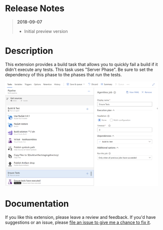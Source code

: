 # Release Notes
> **2018-09-07**
> - Initial preview version


# Description

This extension provides a build task that allows you to quickly fail a build if it didn't execute any tests. This task uses "Server Phase". Be sure to set the dependency of this phase to the phases that run the tests.

![Configure Server Phase](extension/images/Screenshots/configure-phase.png)

# Documentation

If you like this extension, please leave a review and feedback. If you'd have suggestions or an issue, please [file an issue to give me a chance to fix it](https://github.com/jessehouwing/vsts-ensure-tests/issues).
